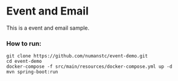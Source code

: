 # Event and Email 

This is a event and email sample.

### How to run:
```
git clone https://github.com/numanstc/event-demo.git 
cd event-demo
docker-compose -f src/main/resources/docker-compose.yml up -d
mvn spring-boot:run
```
